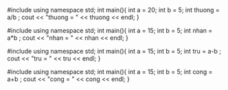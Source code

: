 #include <iostream>
using namespace std;
int main(){
   int a = 20;
   int b = 5;
   int thuong = a/b ;
   cout << "thuong = " << thuong << endl;
   }
   
  
  #include <iostream>
using namespace std;
int main(){
   int a = 15;
   int b = 5;
   int nhan = a*b ;
   cout << "nhan = " << nhan << endl;
   }
  
  #include <iostream>
using namespace std;
int main(){
   int a = 15;
   int b = 5;
   int tru = a-b ;
   cout << "tru = " << tru << endl;
   }

  #include <iostream>
using namespace std;
int main(){
   int a = 15;
   int b = 5;
   int cong = a+b ;
   cout << "cong = " << cong << endl;
   }
